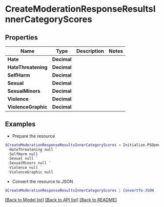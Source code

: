 # CreateModerationResponseResultsInnerCategoryScores
## Properties

Name | Type | Description | Notes
------------ | ------------- | ------------- | -------------
**Hate** | **Decimal** |  | 
**HateThreatening** | **Decimal** |  | 
**SelfHarm** | **Decimal** |  | 
**Sexual** | **Decimal** |  | 
**SexualMinors** | **Decimal** |  | 
**Violence** | **Decimal** |  | 
**ViolenceGraphic** | **Decimal** |  | 

## Examples

- Prepare the resource
```powershell
$CreateModerationResponseResultsInnerCategoryScores = Initialize-PSOpenAPIToolsCreateModerationResponseResultsInnerCategoryScores  -Hate null `
 -HateThreatening null `
 -SelfHarm null `
 -Sexual null `
 -SexualMinors null `
 -Violence null `
 -ViolenceGraphic null
```

- Convert the resource to JSON
```powershell
$CreateModerationResponseResultsInnerCategoryScores | ConvertTo-JSON
```

[[Back to Model list]](../README.md#documentation-for-models) [[Back to API list]](../README.md#documentation-for-api-endpoints) [[Back to README]](../README.md)


